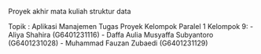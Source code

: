 Proyek akhir mata kuliah struktur data

Topik : Aplikasi Manajemen Tugas Proyek Kelompok
Paralel 1
Kelompok 9:
    - Aliya Shahira (G6401231116)
    - Daffa Aulia Musyaffa Subyantoro (G6401231028)
    - Muhammad Fauzan Zubaedi (G6401231129)